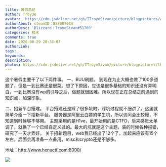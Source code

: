 ```yaml
---
title: 暑假总结
author: Troy3e
avatar: 'https://cdn.jsdelivr.net/gh/ITroyeSivan/picture/blogpictures/avatar.jpg'
authorAbout: steamID：888007034
authorDesc: 'Blizzard：TroyeSivan#51769'
categories: 技术
comments: true
date: 2020-08-29 20:38:07
authorLink:
tags:
keywords:
description:
photos: https://cdn.jsdelivr.net/gh/ITroyeSivan/picture/blogpictures/thumb-1920-1097629.jpg
---
```

这个暑假主要干了以下两件事。
一、BUU刷题。
到现在为止大概也做了100多道题了，但是一到比赛还是很菜。想了下原因，应该是很多基础的知识还没有弄明白，一到比赛没有wp的引导之后，做题就很困难。所以现在正在总结之前遇到的知识点，加深印象。

二、招新平台搭建。
平台搭建还是踩了很多坑的，踩坑过程就不细讲了。这里就简单介绍一下招新平台。
服务器是阿里云白嫖的学生机，所以访问会比较慢，不知道到时候够不够用。
主题采用的是H1ve，最开始用的是CTFD，后来感觉太单调了，就换了一个已经自定义过的。最大的坑就是这个主题，装的时候各种报错，研究了一天才弄好。
关于招新题目，web我已经出了12个了，加起来应该有15个左右，后面会再准备一点备用。misc和crypto还是不够多。

地址：http://www.henuctf.com:8000/

![](https://cdn.jsdelivr.net/gh/ITroyeSivan/picture/blogpictures/20200829214801.png)